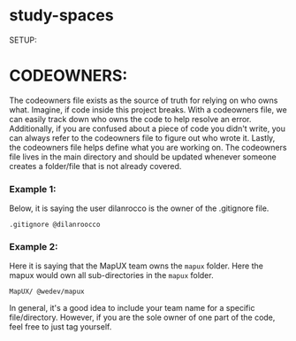 # study-spaces

SETUP:



# CODEOWNERS:

The codeowners file exists as the source of truth for relying on who owns what. Imagine, if code inside this project breaks. With a codeowners file, we can easily track down who owns the code to help resolve an error. Additionally, if you are confused about a piece of code you didn't write, you can always refer to the codeowners file to figure out who wrote it. Lastly, the codeowners file helps define what you are working on. The codeowners file lives in the main directory and should be updated whenever someone creates a folder/file that is not already covered.

### Example 1:
Below, it is saying the user dilanrocco is the owner of the .gitignore file.

```
.gitignore @dilanroocco
```

### Example 2:
Here it is saying that the MapUX team owns the `mapux` folder. Here the mapux would own all sub-directories in the `mapux` folder.
```
MapUX/ @wedev/mapux
```

In general, it's a good idea to include your team name for a specific file/directory. However, if you are the sole owner of one part of the code, feel free to just tag yourself.





